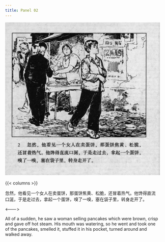 ```yaml
---
title: Panel 02
---
```


![biao front](./../../../images/biao/seifert0726_biao_0006_002.jpg)

{{< columns >}} 

忽然，他看见一个女人在卖蛋饼，那蛋饼焦黄、松脆，还冒着热气。他馋得直流 口涎，于是走过去，拿起一个蛋饼，嗅了一嗅，塞在袋子里，转身走开了。

<--->

All of a sudden, he saw a woman selling pancakes which were brown, crisp and gave off hot steam. His mouth was watering, so he went and took one of the pancakes, smelled it, stuffed it in his pocket, turned around and walked away.
